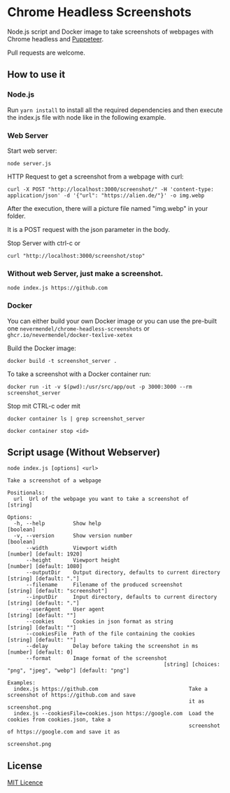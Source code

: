 # Chrome Headless Screenshots

Node.js script and Docker image to take screenshots of webpages with Chrome headless and [Puppeteer](https://github.com/puppeteer/puppeteer).

Pull requests are welcome.

## How to use it

### Node.js

Run `yarn install` to install all the required dependencies and then execute the index.js file with node like in the following example.


### Web Server
Start web server:

```
node server.js
```

HTTP Request to get a screenshot from a webpage with curl:

```
curl -X POST "http://localhost:3000/screenshot/" -H 'content-type: application/json' -d '{"url": "https://alien.de/"}' -o img.webp
```

After the execution, there will a picture file named "img.webp" in your folder.

It is a POST request with the json parameter in the body.

Stop Server with ctrl-c or

```
curl "http://localhost:3000/screenshot/stop"
```


### Without web Server, just make a screenshot.
```
node index.js https://github.com
```


### Docker

You can either build your own Docker image or you can use the pre-built one `nevermendel/chrome-headless-screenshots` or `ghcr.io/nevermendel/docker-texlive-xetex`

Build the Docker image:

```
docker build -t screenshot_server .
```

To take a screenshot with a Docker container run:

```
docker run -it -v $(pwd):/usr/src/app/out -p 3000:3000 --rm screenshot_server
```

Stop mit CTRL-c oder mit

```
docker container ls | grep screenshot_server  
```

```
docker container stop <id> 
```


## Script usage (Without Webserver)

```
node index.js [options] <url>

Take a screenshot of a webpage

Positionals:
  url  Url of the webpage you want to take a screenshot of                                          [string]

Options:
  -h, --help         Show help                                                                     [boolean]
  -v, --version      Show version number                                                           [boolean]
      --width        Viewport width                                                 [number] [default: 1920]
      --height       Viewport height                                                [number] [default: 1080]
      --outputDir    Output directory, defaults to current directory                 [string] [default: "."]
      --filename     Filename of the produced screenshot                    [string] [default: "screenshot"]
      --inputDir     Input directory, defaults to current directory                  [string] [default: "."]
      --userAgent    User agent                                                       [string] [default: ""]
      --cookies      Cookies in json format as string                                 [string] [default: ""]
      --cookiesFile  Path of the file containing the cookies                          [string] [default: ""]
      --delay        Delay before taking the screenshot in ms                          [number] [default: 0]
      --format       Image format of the screenshot
                                                  [string] [choices: "png", "jpeg", "webp"] [default: "png"]

Examples:
  index.js https://github.com                             Take a screenshot of https://github.com and save
                                                          it as screenshot.png
  index.js --cookiesFile=cookies.json https://google.com  Load the cookies from cookies.json, take a
                                                          screenshot of https://google.com and save it as
                                                          screenshot.png
```

## License

[MIT Licence](LICENSE.md)

